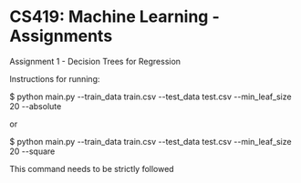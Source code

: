# CS419: Machine Learning - Assignments

Assignment 1 - Decision Trees for Regression

Instructions for running: 

$ python main.py --train_data train.csv --test_data test.csv --min_leaf_size 20 --absolute

or

$ python main.py --train_data train.csv --test_data test.csv --min_leaf_size 20 --square

This command needs to be strictly followed

